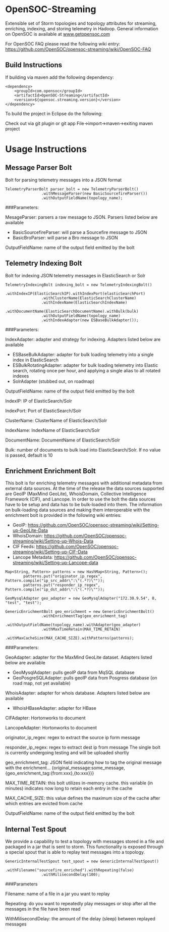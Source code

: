 # OpenSOC-Streaming

Extensible set of Storm topologies and topology attributes for streaming, enriching, indexing, and storing telemetry in Hadoop.  General information on OpenSOC is available at www.getopensoc.com

For OpenSOC FAQ please read the following wiki entry:  https://github.com/OpenSOC/opensoc-streaming/wiki/OpenSOC-FAQ


## Build Instructions

If building via maven add the following dependency:

```
<dependency>
	<groupId>com.opensoc</groupId>
	<artifactId>OpenSOC-Streaming</artifactId>
	<version>${opensoc.streaming.version}</version>
</dependency>
```

To build the project in Eclipse do the following:

Check out via git plugin or git app
File->import->maven->exiting maven project

# Usage Instructions

## Message Parser Bolt

Bolt for parsing telemetry messages into a JSON format

```
TelemetryParserBolt parser_bolt = new TelemetryParserBolt()
				.withMessageParser(new BasicSourcefireParser())
				.withOutputFieldName(topology_name);
```
				
###Parameters:

MesageParser: parsers a raw message to JSON. Parsers listed below are available
- BasicSourcefireParser: will parse a Sourcefire message to JSON
- BasicBroParser: will parse a Bro message to JSON

OutputFieldName: name of the output field emitted by the bolt

## Telemetry Indexing Bolt

Bolt for indexing JSON telemetry messages in ElasticSearch or Solr

```
TelemetryIndexingBolt indexing_bolt = new TelemetryIndexingBolt()
				.withIndexIP(ElasticSearchIP).withIndexPort(elasticSearchPort)
				.withClusterName(ElasticSearchClusterName)
				.withIndexName(ElasticSearchIndexName)
				.withDocumentName(ElasticSearchDocumentName).withBulk(bulk)
				.withOutputFieldName(topology_name)
				.withIndexAdapter(new ESBaseBulkAdapter());
```

###Parameters:

IndexAdapter: adapter and strategy for indexing.  Adapters listed below are available
- ESBaseBulkAdapter: adapter for bulk loading telemetry into a single index in ElasticSearch
- ESBulkRotatingAdapter: adapter for bulk loading telemetry into Elastic search, rotating once per hour, and applying a single alias to all rotated indexes
- SolrAdapter (stubbed out, on roadmap)

OutputFieldName: name of the output field emitted by the bolt

IndexIP: IP of ElasticSearch/Solr

IndexPort: Port of ElasticSearch/Solr

ClusterName: ClusterName of ElasticSearch/Solr

IndexName: IndexName of ElasticSearch/Solr

DocumentName: DocumentName of ElasticSearch/Solr

Bulk: number of documents to bulk load into ElasticSearch/Solr.  If no value is passed, default is 10

## Enrichment Enrichment Bolt

This bolt is for enriching telemetry messages with additional metadata from external data sources.  At the time of the release the data sources supported are GeoIP (MaxMind GeoLite), WhoisDomain, Collective Intelligence Framework (CIF), and Lancope. In order to use the bolt the data sources have to be setup and data has to be bulk-loaded into them.  The information on bulk-loading data sources and making them interoperable with the enrichment bolt is provided in the following wiki entries:

- GeoIP:  https://github.com/OpenSOC/opensoc-streaming/wiki/Setting-up-GeoLite-Data
- WhoisDomain: https://github.com/OpenSOC/opensoc-streaming/wiki/Setting-up-Whois-Data
- CIF Feeds: https://github.com/OpenSOC/opensoc-streaming/wiki/Setting-up-CIF-Data
- Lancope Metadata: https://github.com/OpenSOC/opensoc-streaming/wiki/Setting-up-Lancope-data
 
```
Map<String, Pattern> patterns = new HashMap<String, Pattern>();
		patterns.put("originator_ip_regex", Pattern.compile("ip_src_addr\":\"(.*?)\""));
		patterns.put("responder_ip_regex", Pattern.compile("ip_dst_addr\":\"(.*?)\""));

GeoMysqlAdapter geo_adapter = new GeoMysqlAdapter("172.30.9.54", 0, "test", "test");

GenericEnrichmentBolt geo_enrichment = new GenericEnrichmentBolt()
				.withEnrichmentTag(geo_enrichment_tag)
				.withOutputFieldName(topology_name).withAdapter(geo_adapter)
				.withMaxTimeRetain(MAX_TIME_RETAIN)
				.withMaxCacheSize(MAX_CACHE_SIZE).withPatterns(patterns);
```

###Parameters:

GeoAdapter: adapter for the MaxMind GeoLite dataset.  Adapters listed below are available
- GeoMysqlAdapter: pulls geoIP data from MqSQL database
- GeoPosgreSQLAdapter: pulls geoIP data from Posgress database (on road map, not yet available)

WhoisAdapter: adapter for whois database.  Adapters listed below are available
- WhoisHBaseAdapter: adapter for HBase

CIFAdapter: Hortonworks to document

LancopeAdapter: Hortonworks to document

originator_ip_regex: regex to extract the source ip form message

responder_ip_regex: regex to extract dest ip from message
The single bolt is currently undergoing testing and will be uploaded shortly

geo_enrichment_tag: JSON field indicating how to tag the original message with the enrichment... {original_message:some_message, {geo_enrichment_tag:{from:xxx},{to:xxx}}}

MAX_TIME_RETAIN: this bolt utilizes in-memory cache. this variable (in minutes) indicates now long to retain each entry in the cache

MAX_CACHE_SIZE: this value defines the maximum size of the cache after which entries are evicted from cache

OutputFieldName: name of the output field emitted by the bolt


## Internal Test Spout

We provide a capability to test a topology with messages stored in a file and packaged in a jar that is sent to storm.  This functionality is exposed through a special spout that is able to replay test messages into a topology.

```
GenericInternalTestSpout test_spout = new GenericInternalTestSpout()
				.withFilename("sourcefire_enriched").withRepeating(false)
				.withMilisecondDelay(100);
```

###Parameters

Filename: name of a file in a jar you want to replay

Repeating: do you want to repeatedly play messages or stop after all the messages in the file have been read

WithMilisecondDelay: the amount of the delay (sleep) between replayed messages
